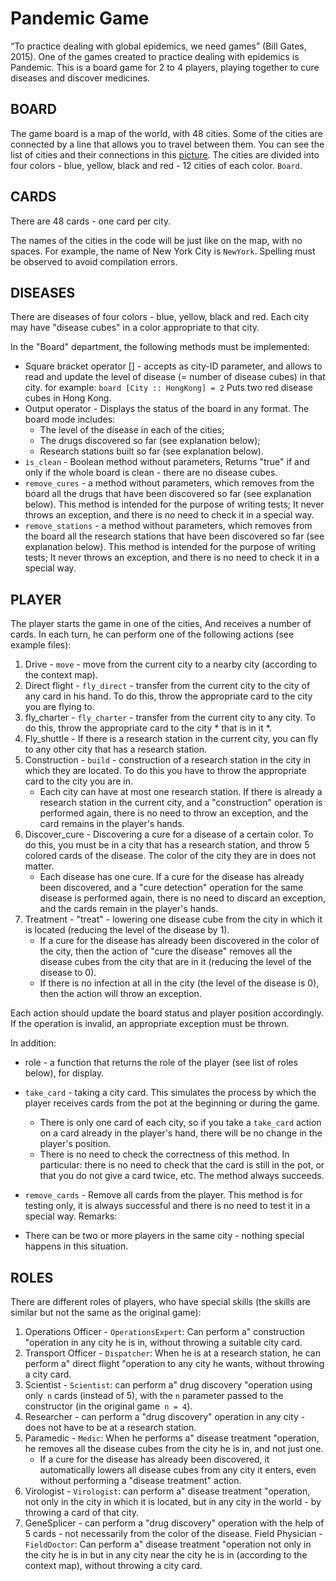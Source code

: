 
# Pandemic Game
“To practice dealing with global epidemics, we need games” (Bill Gates, 2015). One of the games created to practice dealing with epidemics is Pandemic. This is a board game for 2 to 4 players, playing together to cure diseases and discover medicines.


## BOARD
The game board is a map of the world, with 48 cities.
Some of the cities are connected by a line that allows you to travel between them. 
You can see the list of cities and their connections in this [picture](pandemic_map.jpg).
The cities are divided into four colors - blue, yellow, black and red - 12 cities of each color.
`Board`.


## CARDS
There are 48 cards - one card per city.

The names of the cities in the code will be just like on the map, with no spaces. For example, the name of New York City is
`NewYork`.
Spelling must be observed to avoid compilation errors.


## DISEASES
There are diseases of four colors - blue, yellow, black and red.
Each city may have "disease cubes" in a color appropriate to that city.

In the "Board" department, the following methods must be implemented:
* Square bracket operator [] - accepts as city-ID parameter, and allows to read and update the level of disease (= number of disease cubes) in that city.
for example:
`board [City :: HongKong] = 2`
Puts two red disease cubes in Hong Kong.
* Output operator - Displays the status of the board in any format. The board mode includes:
   * The level of the disease in each of the cities;
   * The drugs discovered so far (see explanation below);
   * Research stations built so far (see explanation below).
* `is_clean` - Boolean method without parameters,
Returns "true" if and only if the whole board is clean - there are no disease cubes.
* `remove_cures` - a method without parameters, which removes from the board all the drugs that have been discovered so far (see explanation below). This method is intended for the purpose of writing tests; It never throws an exception, and there is no need to check it in a special way.
* `remove_stations` - a method without parameters, which removes from the board all the research stations that have been discovered so far (see explanation below). This method is intended for the purpose of writing tests; It never throws an exception, and there is no need to check it in a special way.

## PLAYER
The player starts the game in one of the cities,
And receives a number of cards.
In each turn, he can perform one of the following actions (see example files):

1. Drive - `move` - move from the current city to a nearby city (according to the context map).
2. Direct flight - `fly_direct` - transfer from the current city to the city of any card in his hand. To do this, throw the appropriate card to the city you are flying to.
3. fly_charter - `fly_charter` - transfer from the current city to any city. To do this, throw the appropriate card to the city * that is in it *.
4. Fly_shuttle - If there is a research station in the current city, you can fly to any other city that has a research station. 
5. Construction - `build` - construction of a research station in the city in which they are located. To do this you have to throw the appropriate card to the city you are in.
   * Each city can have at most one research station. If there is already a research station in the current city, and a "construction" operation is performed again, there is no need to throw an exception, and the card remains in the player's hands.
6. Discover_cure - Discovering a cure for a disease of a certain color. To do this, you must be in a city that has a research station, and throw 5 colored cards of the disease. The color of the city they are in does not matter.
   * Each disease has one cure. If a cure for the disease has already been discovered, and a "cure detection" operation for the same disease is performed again, there is no need to discard an exception, and the cards remain in the player's hands.
7. Treatment - "treat" - lowering one disease cube from the city in which it is located (reducing the level of the disease by 1).
   * If a cure for the disease has already been discovered in the color of the city, then the action of "cure the disease" removes all the disease cubes from the city that are in it (reducing the level of the disease to 0).
   * If there is no infection at all in the city (the level of the disease is 0), then the action will throw an exception.

Each action should update the board status and player position accordingly.
If the operation is invalid, an appropriate exception must be thrown.

In addition:

* role - a function that returns the role of the player (see list of roles below), for display.
* `take_card` - taking a city card. This simulates the process by which the player receives cards from the pot at the beginning or during the game.
   * There is only one card of each city, so if you take a `take_card` action on a card already in the player's hand, there will be no change in the player's position.
   * There is no need to check the correctness of this method. In particular: there is no need to check that the card is still in the pot, or that you do not give a card twice, etc. The method always succeeds.
* `remove_cards` - Remove all cards from the player. This method is for testing only, it is always successful and there is no need to test it in a special way.
Remarks:

* There can be two or more players in the same city - nothing special happens in this situation.

## ROLES

There are different roles of players, who have special skills (the skills are similar but not the same as the original game):
1. Operations Officer - `OperationsExpert`: Can perform a" construction "operation in any city he is in, without throwing a suitable city card.
2. Transport Officer - `Dispatcher`: When he is at a research station, he can perform a" direct flight "operation to any city he wants, without throwing a city card.
3. Scientist - `Scientist`: can perform a" drug discovery "operation using only` n` cards (instead of 5), with the `n` parameter passed to the constructor (in the original game` n = 4`).
4. Researcher - can perform a "drug discovery" operation in any city - does not have to be at a research station.
5. Paramedic - `Medic`: When he performs a" disease treatment "operation, he removes all the disease cubes from the city he is in, and not just one.
   * If a cure for the disease has already been discovered, it automatically lowers all disease cubes from any city it enters, even without performing a "disease treatment" action.
6. Virologist - `Virologist`: can perform a" disease treatment "operation, not only in the city in which it is located, but in any city in the world - by throwing a card of that city.
7. GeneSplicer - can perform a "drug discovery" operation with the help of 5 cards - not necessarily from the color of the disease.
Field Physician - `FieldDoctor`: Can perform a" disease treatment "operation not only in the city he is in but in any city near the city he is in (according to the context map), without throwing a city card.

